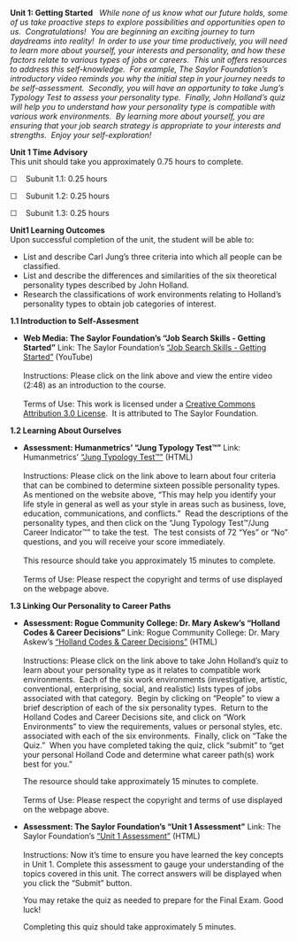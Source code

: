 **Unit 1: Getting Started** <span id="1"></span> 
**While none of us know what our future holds, some of us take proactive
steps to explore possibilities and opportunities open to us. 
Congratulations!  You are beginning an exciting journey to turn
daydreams into reality!  In order to use your time productively, you
will need to learn more about yourself, your interests and personality,
and how these factors relate to various types of jobs or careers.  This
unit offers resources to address this self-knowledge.  For example, The
Saylor Foundation’s introductory video reminds you why the initial step
in your journey needs to be self-assessment.  Secondly, you will have an
opportunity to take Jung’s Typology Test to assess your personality
type.  Finally, John Holland’s quiz will help you to understand how your
personality type is compatible with various work environments.  By
learning more about yourself, you are ensuring that your job search
strategy is appropriate to your interests and strengths.  Enjoy your
self-exploration*!*

**Unit 1 Time Advisory**  
This unit should take you approximately 0.75 hours to complete.  
  
 ☐    Subunit 1.1: 0.25 hours  
  
 ☐    Subunit 1.2: 0.25 hours  
  
 ☐    Subunit 1.3: 0.25 hours

**Unit1 Learning Outcomes**  
Upon successful completion of the unit, the student will be able to:  
-   List and describe Carl Jung’s three criteria into which all people
    can be classified.
-   List and describe the differences and similarities of the six
    theoretical personality types described by John Holland.
-   Research the classifications of work environments relating to
    Holland’s personality types to obtain job categories of interest.

**1.1 Introduction to Self-Assesment** <span id="1.1"></span> 
-   **Web Media: The Saylor Foundation’s “Job Search Skills - Getting
    Started”**
    Link: The Saylor Foundation’s [“Job Search Skills - Getting
    Started”](http://www.youtube.com/watch?v=M0Ssz93oyrk) (YouTube)  
        
     Instructions: Please click on the link above and view the entire
    video (2:48) as an introduction to the course.  
        
     Terms of Use: This work is licensed under a [Creative Commons
    Attribution 3.0
    License](http://creativecommons.org/licenses/by/3.0/).  It is
    attributed to The Saylor Foundation.

**1.2 Learning About Ourselves** <span id="1.2"></span> 
-   **Assessment: Humanmetrics’ “Jung Typology Test™”**
    Link: Humanmetrics’ [“Jung Typology
    Test™”](http://www.humanmetrics.com/cgi-win/JungType.htm) (HTML)  
        
     Instructions: Please click on the link above to learn about four
    criteria that can be combined to determine sixteen possible
    personality types.  As mentioned on the website above, “This may
    help you identify your life style in general as well as your style
    in areas such as business, love, education, communications, and
    conflicts.”  Read the descriptions of the personality types, and
    then click on the “Jung Typology Test™/Jung Career Indicator™” to
    take the test.  The test consists of 72 “Yes” or “No” questions, and
    you will receive your score immediately.   
        
     This resource should take you approximately 15 minutes to
    complete.  
        
     Terms of Use: Please respect the copyright and terms of use
    displayed on the webpage above.

**1.3 Linking Our Personality to Career Paths** <span id="1.3"></span> 
-   **Assessment: Rogue Community College: Dr. Mary Askew’s “Holland
    Codes & Career Decisions”**
    Link: Rogue Community College: Dr. Mary Askew’s [“Holland Codes &
    Career
    Decisions”](http://www.roguecc.edu/Counseling/HollandCodes/) (HTML)  
        
     Instructions: Please click on the link above to take John Holland’s
    quiz to learn about your personality type as it relates to
    compatible work environments.  Each of the six work environments
    (investigative, artistic, conventional, enterprising, social, and
    realistic) lists types of jobs associated with that category.  Begin
    by clicking on “People” to view a brief description of each of the
    six personality types.  Return to the Holland Codes and Career
    Decisions site, and click on “Work Environments” to view the
    requirements, values or personal styles, etc. associated with each
    of the six environments.  Finally, click on “Take the Quiz.”  When
    you have completed taking the quiz, click “submit” to “get your
    personal Holland Code and determine what career path(s) work best
    for you.”   
      
     The resource should take approximately 15 minutes to complete.  
        
     Terms of Use: Please respect the copyright and terms of use
    displayed on the webpage above.

-   **Assessment: The Saylor Foundation’s “Unit 1 Assessment”**
    Link: The Saylor Foundation’s [“Unit 1
    Assessment”](http://school.saylor.org/mod/quiz/view.php?id=1511) (HTML)  
        
     Instructions: Now it’s time to ensure you have learned the key
    concepts in Unit 1. Complete this assessment to gauge your
    understanding of the topics covered in this unit. The correct
    answers will be displayed when you click the “Submit” button.   
      
     You may retake the quiz as needed to prepare for the Final Exam.
    Good luck!   
      
     Completing this quiz should take approximately 5 minutes.


